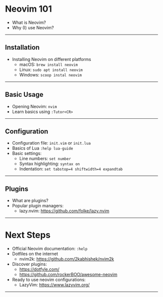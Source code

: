 # Neovim 101

- What is Neovim?
- Why (I) use Neovim?

---

## Installation

- Installing Neovim on different platforms
  - macOS: `brew install neovim`
  - Linux: `sudo apt install neovim`
  - Windows: `scoop instal neovim`

---

## Basic Usage

- Opening Neovim: `nvim`
- Learn basics using `:Tutor<CR>`

---

## Configuration

- Configuration file: `init.vim` or `init.lua`
- Basics of Lua `:help lua-guide`
- Basic settings:
  - Line numbers: `set number`
  - Syntax highlighting: `syntax on`
  - Indentation: `set tabstop=4 shiftwidth=4 expandtab`

---

## Plugins

- What are plugins?
- Popular plugin managers:
  - lazy.nvim: https://github.com/folke/lazy.nvim

---

# Next Steps

- Official Neovim documentation: `:help`
- Dotfiles on the internet
  - nvim2k: https://github.com/2kabhishek/nvim2k
- Discover plugins:
  - https://dotfyle.com/
  - https://github.com/rockerBOO/awesome-neovim
- Ready to use neovim configurations:
  - LazyVim: https://www.lazyvim.org/

---

